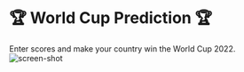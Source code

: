 # 🏆 World Cup Prediction 🏆
Enter scores and make your country win the World Cup 2022.
![screen-shot](https://user-images.githubusercontent.com/67749693/206719127-2eb9fa2b-5064-43d3-81a8-b2616c74f5d4.png)
